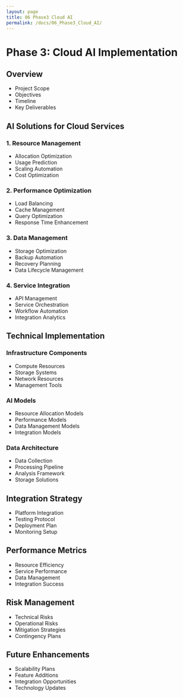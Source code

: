 ```yaml
---
layout: page
title: 06 Phase3 Cloud AI
permalink: /docs/06_Phase3_Cloud_AI/
---
```

# Phase 3: Cloud AI Implementation

## Overview
- Project Scope
- Objectives
- Timeline
- Key Deliverables

## AI Solutions for Cloud Services

### 1. Resource Management
- Allocation Optimization
- Usage Prediction
- Scaling Automation
- Cost Optimization

### 2. Performance Optimization
- Load Balancing
- Cache Management
- Query Optimization
- Response Time Enhancement

### 3. Data Management
- Storage Optimization
- Backup Automation
- Recovery Planning
- Data Lifecycle Management

### 4. Service Integration
- API Management
- Service Orchestration
- Workflow Automation
- Integration Analytics

## Technical Implementation

### Infrastructure Components
- Compute Resources
- Storage Systems
- Network Resources
- Management Tools

### AI Models
- Resource Allocation Models
- Performance Models
- Data Management Models
- Integration Models

### Data Architecture
- Data Collection
- Processing Pipeline
- Analysis Framework
- Storage Solutions

## Integration Strategy
- Platform Integration
- Testing Protocol
- Deployment Plan
- Monitoring Setup

## Performance Metrics
- Resource Efficiency
- Service Performance
- Data Management
- Integration Success

## Risk Management
- Technical Risks
- Operational Risks
- Mitigation Strategies
- Contingency Plans

## Future Enhancements
- Scalability Plans
- Feature Additions
- Integration Opportunities
- Technology Updates 
